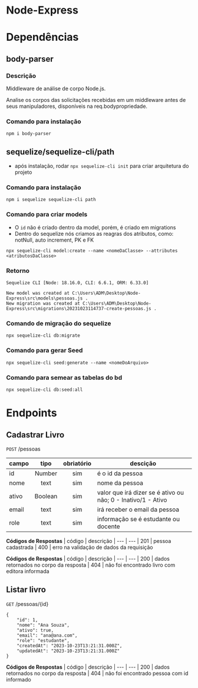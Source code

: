# Node-Express

# Dependências

## body-parser
### Descrição
Middleware de análise de corpo Node.js.

Analise os corpos das solicitações recebidas em um middleware antes de seus manipuladores, disponíveis na req.bodypropriedade.

### Comando para instalação
```
npm i body-parser
```

## sequelize/sequelize-cli/path
- após instalação, rodar `npx sequelize-cli init` para criar arquitetura do projeto

### Comando para instalação
```
npm i sequelize sequelize-cli path
```

### Comando para criar models
- O `id` não é criado dentro da model, porém, é criado em migrations
- Dentro do sequelize nós criamos as reagras dos atributos, como: notNull, auto increment, PK e FK
```
npx sequelize-cli model:create --name <nomeDaClasse> --attributes <atributosDaClasse>
```

### Retorno
```
Sequelize CLI [Node: 18.16.0, CLI: 6.6.1, ORM: 6.33.0]

New model was created at C:\Users\ADM\Desktop\Node-Express\src\models\pessoas.js .
New migration was created at C:\Users\ADM\Desktop\Node-Express\src\migrations\20231023114737-create-pessoas.js .
```

### Comando de migração do sequelize 
```
npx sequelize-cli db:migrate
```

### Comando para gerar Seed
```
npx sequelize-cli seed:generate --name <nomeDoArquivo>
```

### Comando para semear as tabelas do bd
```
npx sequelize-cli db:seed:all
```

# Endpoints
## Cadastrar Livro
`POST` /pessoas

| campo | tipo | obriatório | descição
| --- | :---: | :---: | ---
| id| Number | sim | é o id da pessoa
| nome | text | sim | nome da pessoa
| ativo | Boolean | sim | valor que irá dizer se é ativo ou não; 0 - Inativo/1 - Ativo
| email | text | sim | irá receber o email da pessoa
| role | text | sim | informação se é estudante ou docente

**Códigos de Respostas**
| código | descrição
| --- | ---
| 201 | pessoa cadastrada
| 400 | erro na validação de dados da requisição

**Códigos de Respostas**
| código | descrição
| --- | ---
| 200 | dados retornados no corpo da resposta
| 404 | não foi encontrado livro com editora informada

## Listar livro
`GET` /pessoas/{id}

```
{
	"id": 1,
	"nome": "Ana Souza",
	"ativo": true,
	"email": "ana@ana.com",
	"role": "estudante",
	"createdAt": "2023-10-23T13:21:31.000Z",
	"updatedAt": "2023-10-23T13:21:31.000Z"
}
```

**Códigos de Respostas**
| código | descrição
| --- | ---
| 200 | dados retornados no corpo da resposta
| 404 | não foi encontrado pessoa com id informado